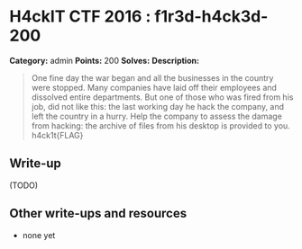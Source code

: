 # H4ckIT CTF 2016 : f1r3d-h4ck3d-200

**Category:** admin
**Points:** 200
**Solves:**
**Description:**

> One fine day the war began and all the businesses in the country were stopped. Many companies have laid off their employees and dissolved entire departments. But one of those who was fired from his job, did not like this: the last working day he hack the company, and left  the country in a hurry. Help the company to assess the damage from hacking: the archive of files from his desktop is provided to you.  h4ck1t{FLAG}

## Write-up

(TODO)

## Other write-ups and resources

* none yet
